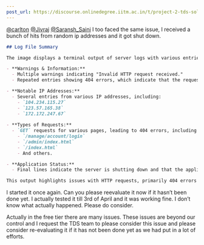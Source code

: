 ```yaml
---
post_url: https://discourse.onlinedegree.iitm.ac.in/t/project-2-tds-solver-discussion-thread/169029/358
---
```

[@carlton](/u/carlton) [@Jivraj](/u/jivraj) [@Saransh\_Saini](/u/saransh_saini) I too faced the same issue, I received a bunch of hits from random ip addresses and it got shut down.

```markdown
## Log File Summary

The image displays a terminal output of server logs with various entries detailing HTTP requests. Below are the key components:

- **Warnings & Information:**
  - Multiple warnings indicating "Invalid HTTP request received."
  - Repeated entries showing 404 errors, which indicate that the requested resources were not found on the server.

- **Notable IP Addresses:**
  - Several entries from various IP addresses, including:
    - `104.234.115.27`
    - `123.57.165.38`
    - `172.172.247.67`
  
- **Types of Requests:**
  - `GET` requests for various pages, leading to 404 errors, including paths such as:
    - `/manage/account/login`
    - `/admin/index.html`
    - `/index.html`
    - And others.

- **Application Status:**
  - Final lines indicate the server is shutting down and that the application shutdown was completed successfully.

This output highlights issues with HTTP requests, primarily 404 errors and invalid requests.
```

I started it once again. Can you please reevaluate it now if it hasn’t been done yet. I actually tested it till 3rd of April and it was working fine. I don’t know what actually happened. Please do consider.

Actually in the free tier there are many issues. These issues are beyond our control and I request the TDS team to please consider this issue and please consider re-evaluating it if it has not been done yet as we had put in a lot of efforts.